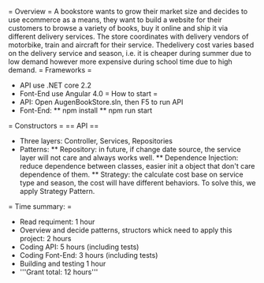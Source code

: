 = Overview =
A bookstore wants to grow their market size and decides to use ecommerce as a means, they want to build a
website for their customers to browse a variety of books, buy it online and ship it via different delivery
services. The store coordinates with delivery vendors of motorbike, train and aircraft for their service. Thedelivery cost varies based on the delivery service and season, i.e. it is cheaper during summer due to low demand however more expensive during school time due to high demand.
= Frameworks =
* API use .NET core 2.2
* Font-End use Angular 4.0
= How to start =
* API: Open AugenBookStore.sln, then F5 to run API
* Font-End: 
** npm install
** npm run start

= Constructors =
== API ==
* Three layers: Controller, Services, Repositories
* Patterns:
** Repository: in future, if change date source, the service layer will not care and always works well.
** Dependence Injection: reduce dependence between classes, easier init a object that don't care dependence of them.
** Strategy: the calculate cost base on service type and season, the cost will have different behaviors. To solve this, we apply Strategy Pattern.

= Time summary: =
* Read requiment: 1 hour
* Overview and decide patterns, structors whick need to apply this project: 2 hours
* Coding API: 5 hours (including tests)
* Coding Font-End: 3 hours (including tests)
* Building and testing 1 hour
* '''Grant total: 12 hours'''
